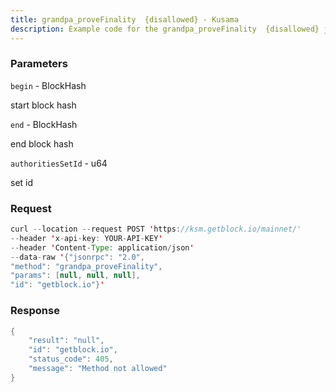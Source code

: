 ```yaml
---
title: grandpa_proveFinality  {disallowed} - Kusama
description: Example code for the grandpa_proveFinality  {disallowed} json-rpc method. Сomplete guide on how to use grandpa_proveFinality  {disallowed} json-rpc in GetBlock.io Web3 documentation.
---
```


### Parameters


`begin` - BlockHash

start block hash

`end` - BlockHash

end block hash

`authoritiesSetId` - u64

set id

### Request

``` java
curl --location --request POST 'https://ksm.getblock.io/mainnet/' 
--header 'x-api-key: YOUR-API-KEY' 
--header 'Content-Type: application/json' 
--data-raw '{"jsonrpc": "2.0",
"method": "grandpa_proveFinality",
"params": [null, null, null],
"id": "getblock.io"}'
```

###  Response

``` java
{
    "result": "null",
    "id": "getblock.io",
    "status_code": 405,
    "message": "Method not allowed"
}
```

